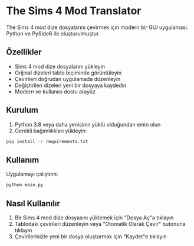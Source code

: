 # The Sims 4 Mod Translator

The Sims 4 mod dize dosyalarını çevirmek için modern bir GUI uygulaması. Python ve PySide6 ile oluşturulmuştur.

## Özellikler

- Sims 4 mod dize dosyalarını yükleyin
- Orijinal dizeleri tablo biçiminde görüntüleyin
- Çevirileri doğrudan uygulamada düzenleyin
- Değiştirilen dizeleri yeni bir dosyaya kaydedin
- Modern ve kullanıcı dostu arayüz

## Kurulum

1. Python 3.8 veya daha yenisinin yüklü olduğundan emin olun
2. Gerekli bağımlılıkları yükleyin:
```bash
pip install -r requirements.txt
```

## Kullanım

Uygulamayı çalıştırın:
```bash
python main.py
```

## Nasıl Kullanılır

1. Bir Sims 4 mod dize dosyasını yüklemek için "Dosya Aç"a tıklayın
2. Tablodaki çevirileri düzenleyin veya "Otomatik Olarak Çevir" butonuna tıklayın
3. Çevirilerinizle yeni bir dosya oluşturmak için "Kaydet"e tıklayın